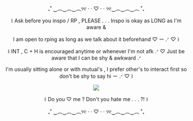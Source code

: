 <p align="center">
₊˚ ‿︵‿︵‿︵୨୧ · · ♡ · · ୨୧‿︵‿︵‿︵ ˚₊
</p>
<p align="center"> ꒰ Ask before you inspo / RP , PLEASE . . . Inspo is okay as LONG as I'm aware &
<p align="center"> I am open to rping as long as we talk about it beforehand ♡ ー .ᐟ ♡ ꒱
<p align="center"> ꒰ INT , C + H is encouraged anytime or whenever I'm not afk .ᐟ ♡ Just be aware that I can be shy & awkward .ᐟ
<p align="center"> I'm usually sitting alone or with mutual's , I prefer other's to interact first so don't be shy to say hi ー .ᐟ ♡ ꒱
<p align="center"> 
<img src="[ ]">
</p>
<p align="center">
꒰ Do you ♡ me ? Don't you hate me . . . ?! ꒱
</p>
<p align="center">
₊˚ ‿︵‿︵‿︵୨୧ · · ♡ · · ୨୧‿︵‿︵‿︵ ˚₊
</p>
